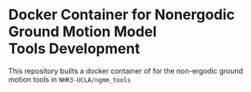 # Docker Container for Nonergodic Ground Motion Model <br /> Tools Development

This repository builts a docker container of for the non-ergodic ground motion tools in `NHR3-UCLA/ngmm_tools` 
